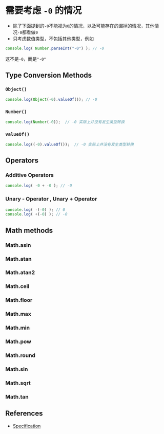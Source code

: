 # 需要考虑 `-0` 的情况
* 除了下面提到的`-0`不能视为`0`的情况，以及可能存在的漏掉的情况，其他情况`-0`都看做`0`
* 只考虑数值类型，不包括其他类型，例如
```js
console.log( Number.parseInt("-0") ); // -0
```
这不是`-0`，而是`"-0"`


## Type Conversion Methods
### `Object()`
```js
console.log(Object(-0).valueOf()); // -0
```
### `Number()`
```js
console.log(Number(-0));  // -0 实际上并没有发生类型转换
```
### `valueOf()`
```js
console.log((-0).valueOf());  // -0 实际上并没有发生类型转换
```


## Operators
### Additive Operators
```js
console.log( -0 + -0 ); // -0
```

### Unary - Operator ,  Unary + Operator
```js
console.log( -(-0) ); // 0
console.log( +(-0) ); // -0
```


## Math methods
### Math.asin
### Math.atan
### Math.atan2
### Math.ceil
### Math.floor
### Math.max
### Math.min
### Math.pow
### Math.round
### Math.sin
### Math.sqrt
### Math.tan



## References
* [Specification](https://www.ecma-international.org/ecma-262/5.1/)
